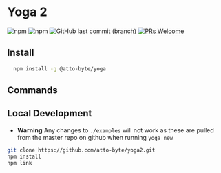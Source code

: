# Yoga 2

![npm](https://img.shields.io/npm/v/@atto-byte/yoga.svg?style=flat-square)
![npm](https://img.shields.io/npm/dm/@atto-byte/yoga.svg?style=flat-square)
![GitHub last commit (branch)](https://img.shields.io/github/last-commit/atto-byte/yoga2/master.svg?style=flat-square)
[![PRs Welcome](https://img.shields.io/badge/PRs-welcome-brightgreen.svg?style=flat-square)](http://makeapullrequest.com)
## Install

```bash
  npm install -g @atto-byte/yoga
```

## Commands

## Local Development

- **Warning** Any changes to `./examples` will not work as these are pulled from the master repo on github when running `yoga new`

```bash
git clone https://github.com/atto-byte/yoga2.git
npm install
npm link
```
